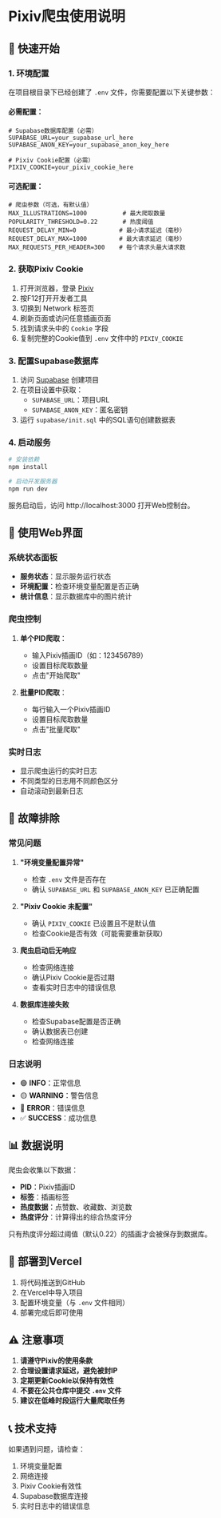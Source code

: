 # Pixiv爬虫使用说明

## 🚀 快速开始

### 1. 环境配置

在项目根目录下已经创建了 `.env` 文件，你需要配置以下关键参数：

#### 必需配置：
```env
# Supabase数据库配置（必需）
SUPABASE_URL=your_supabase_url_here
SUPABASE_ANON_KEY=your_supabase_anon_key_here

# Pixiv Cookie配置（必需）
PIXIV_COOKIE=your_pixiv_cookie_here
```

#### 可选配置：
```env
# 爬虫参数（可选，有默认值）
MAX_ILLUSTRATIONS=1000          # 最大爬取数量
POPULARITY_THRESHOLD=0.22       # 热度阈值
REQUEST_DELAY_MIN=0            # 最小请求延迟（毫秒）
REQUEST_DELAY_MAX=1000         # 最大请求延迟（毫秒）
MAX_REQUESTS_PER_HEADER=300    # 每个请求头最大请求数
```

### 2. 获取Pixiv Cookie

1. 打开浏览器，登录 [Pixiv](https://www.pixiv.net)
2. 按F12打开开发者工具
3. 切换到 Network 标签页
4. 刷新页面或访问任意插画页面
5. 找到请求头中的 `Cookie` 字段
6. 复制完整的Cookie值到 `.env` 文件中的 `PIXIV_COOKIE`

### 3. 配置Supabase数据库

1. 访问 [Supabase](https://supabase.com) 创建项目
2. 在项目设置中获取：
   - `SUPABASE_URL`：项目URL
   - `SUPABASE_ANON_KEY`：匿名密钥
3. 运行 `supabase/init.sql` 中的SQL语句创建数据表

### 4. 启动服务

```bash
# 安装依赖
npm install

# 启动开发服务器
npm run dev
```

服务启动后，访问 http://localhost:3000 打开Web控制台。

## 📱 使用Web界面

### 系统状态面板
- **服务状态**：显示服务运行状态
- **环境配置**：检查环境变量配置是否正确
- **统计信息**：显示数据库中的图片统计

### 爬虫控制
1. **单个PID爬取**：
   - 输入Pixiv插画ID（如：123456789）
   - 设置目标爬取数量
   - 点击"开始爬取"

2. **批量PID爬取**：
   - 每行输入一个Pixiv插画ID
   - 设置目标爬取数量
   - 点击"批量爬取"

### 实时日志
- 显示爬虫运行的实时日志
- 不同类型的日志用不同颜色区分
- 自动滚动到最新日志

## 🔧 故障排除

### 常见问题

1. **"环境变量配置异常"**
   - 检查 `.env` 文件是否存在
   - 确认 `SUPABASE_URL` 和 `SUPABASE_ANON_KEY` 已正确配置

2. **"Pixiv Cookie 未配置"**
   - 确认 `PIXIV_COOKIE` 已设置且不是默认值
   - 检查Cookie是否有效（可能需要重新获取）

3. **爬虫启动后无响应**
   - 检查网络连接
   - 确认Pixiv Cookie是否过期
   - 查看实时日志中的错误信息

4. **数据库连接失败**
   - 检查Supabase配置是否正确
   - 确认数据表已创建
   - 检查网络连接

### 日志说明

- 🟢 **INFO**：正常信息
- 🟡 **WARNING**：警告信息
- 🔴 **ERROR**：错误信息
- ✅ **SUCCESS**：成功信息

## 📊 数据说明

爬虫会收集以下数据：
- **PID**：Pixiv插画ID
- **标签**：插画标签
- **热度数据**：点赞数、收藏数、浏览数
- **热度评分**：计算得出的综合热度评分

只有热度评分超过阈值（默认0.22）的插画才会被保存到数据库。

## 🚀 部署到Vercel

1. 将代码推送到GitHub
2. 在Vercel中导入项目
3. 配置环境变量（与 `.env` 文件相同）
4. 部署完成后即可使用

## ⚠️ 注意事项

1. **请遵守Pixiv的使用条款**
2. **合理设置请求延迟，避免被封IP**
3. **定期更新Cookie以保持有效性**
4. **不要在公共仓库中提交 `.env` 文件**
5. **建议在低峰时段运行大量爬取任务**

## 📞 技术支持

如果遇到问题，请检查：
1. 环境变量配置
2. 网络连接
3. Pixiv Cookie有效性
4. Supabase数据库连接
5. 实时日志中的错误信息